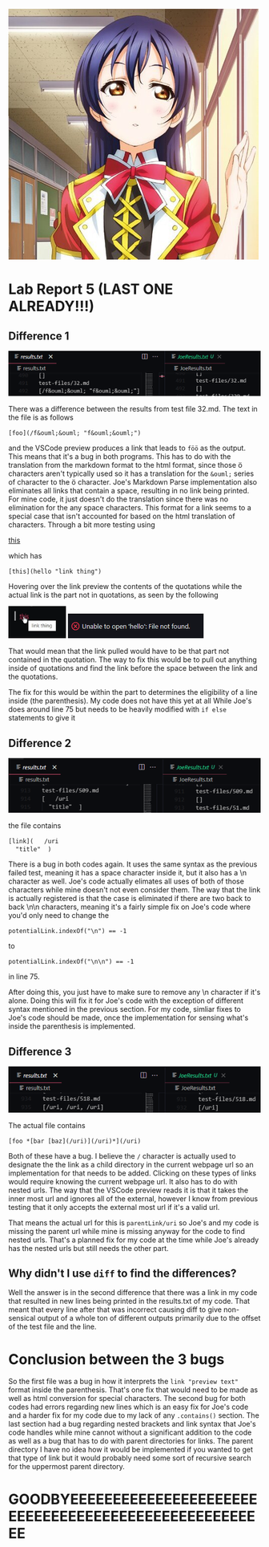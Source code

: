 ![last umi](lab5ss/momentring.jpg)

# Lab Report 5 (LAST ONE ALREADY!!!)

## Difference 1

![diff1](lab5ss/diff1.png)

There was a difference between the results from test file 32.md. The text in the file is as follows

```
[foo](/f&ouml;&ouml; "f&ouml;&ouml;")
```

and the VSCode preview produces a link that leads to `föö` as the output. This means that it's a bug in both programs. This has to do with the translation from the markdown format to the html format, since those ö characters aren't typically used so it has a translation for the `&ouml;` series of character to the &ouml; character. Joe's Markdown Parse implementation also eliminates all links that contain a space, resulting in no link being printed. For mine code, it just doesn't do the translation since there was no elimination for the any space characters. This format for a link seems to a special case that isn't accounted for based on the html translation of characters. Through a bit more testing using 

[this](hello "link thing")

which has 

```
[this](hello "link thing")
```
Hovering over the link preview the contents of the quotations while the actual link is the part not in quotations, as seen by the following

![preview](lab5ss/firstTest.png) ![link](lab5ss/firstTestP2.png)

That would mean that the link pulled would have to be that part not contained in the quotation. The way to fix this would be to pull out anything inside of quotations and find the link before the space between the link and the quotations.

The fix for this would be within the part to determines the eligibility of a line inside (the parenthesis). My code does not have this yet at all While Joe's does around line 75 but needs to be heavily modified with `if else` statements to give it 

## Difference 2

![diff2](lab5ss/diff2.png)

the file contains
```
[link](   /uri
  "title"  )

```

There is a bug in both codes again. It uses the same syntax as the previous failed test, meaning it has a space character inside it, but it also has a \n character as well. Joe's code actually elimates all uses of both of those characters while mine doesn't not even consider them. The way that the link is actually registered is that the case is eliminated if there are two back to back \n\n characters, meaning it's a fairly simple fix on Joe's code where you'd only need to change the
```
potentialLink.indexOf("\n") == -1
```
to
```
potentialLink.indexOf("\n\n") == -1
```
in line 75. 

After doing this, you just have to make sure to remove any \n character if it's alone. Doing this will fix it for Joe's code with the exception of different syntax mentioned in the previous section. For my code, simliar fixes to Joe's code should be made, once the implementation for sensing what's inside the parenthesis is implemented. 

## Difference 3

![diff3](lab5ss/diff3.png)

The actual file contains
```
[foo *[bar [baz](/uri)](/uri)*](/uri)
```

Both of these have a bug. I believe the `/` character is actually used to designate the the link as a child directory in the current webpage url so an implementation for that needs to be added. Clicking on these types of links would require knowing the current webpage url. It also has to do with nested urls. The way that the VSCode preview reads it is that it takes the inner most url and ignores all of the external, however I know from previous testing that it only accepts the external most url if it's a valid url. 

That means the actual url for this is `parentLink/uri` so Joe's and my code is missing the parent url while mine is missing anyway for the code to find nested urls. That's a planned fix for my code at the time while Joe's already has the nested urls but still needs the other part. 

## Why didn't I use `diff` to find the differences?

Well the answer is in the second difference that there was a link in my code that resulted in new lines being printed in the results.txt of my code. That meant that every line after that was incorrect causing diff to give non-sensical output of a whole ton of different outputs primarily due to the offset of the test file and the line. 

# Conclusion between the 3 bugs

So the first file was a bug in how it interprets the `link "preview text"` format inside the parenthesis. That's one fix that would need to be made as well as html conversion for special characters. The second bug for both codes had errors regarding new lines which is an easy fix for Joe's code and a harder fix for my code due to my lack of any `.contains()` section. The last section had a bug regarding nested brackets and link syntax that Joe's code handles while mine cannot without a significant addition to the code as well as a bug that has to do with parent directories for links. The parent directory I have no idea how it would be implemented if you wanted to get that type of link but it would probably need some sort of recursive search for the uppermost parent directory. 

# GOODBYEEEEEEEEEEEEEEEEEEEEEEEEEEEEEEEEEEEEEEEEEEEEEEEEEEEEE

